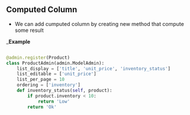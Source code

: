 ## Computed Column

- We can add cumputed column by creating new method that compute some result 

___Example__

```python

@admin.register(Product)
class ProductAdmin(admin.ModelAdmin):
    list_display = ['title', 'unit_price', 'inventory_status']
    list_editable = ['unit_price']
    list_per_page = 10
    ordering = ['inventory']
    def inventory_status(self, product):
        if product.inventory < 10:
            return 'Low'
        return 'Ok'
```

